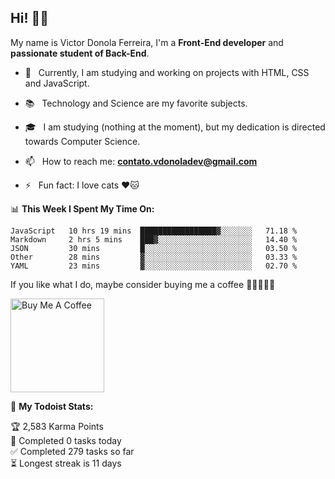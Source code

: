 <h2 align="left">Hi! 👋🏻</h2>  

<p align="left">
	My name is Victor Donola Ferreira, I'm a <strong>Front-End developer</strong> and <strong>passionate student of Back-End</strong>.
</p>

- 🔭 &nbsp; Currently, I am studying and working on projects with HTML, CSS and JavaScript.

- :books: &nbsp; Technology and Science are my favorite subjects.

- 🎓 &nbsp; I am studying (nothing at the moment), but my dedication is directed towards Computer Science.

- 📫 &nbsp; How to reach me: **contato.vdonoladev@gmail.com**

- ⚡️ &nbsp; Fun fact: I love cats ❤️🐱

📊 **This Week I Spent My Time On:**
<!--START_SECTION:waka-->
```text
JavaScript   10 hrs 19 mins  █████████████████▓░░░░░░░   71.18 % 
Markdown     2 hrs 5 mins    ███▓░░░░░░░░░░░░░░░░░░░░░   14.40 % 
JSON         30 mins         █░░░░░░░░░░░░░░░░░░░░░░░░   03.50 % 
Other        28 mins         ▓░░░░░░░░░░░░░░░░░░░░░░░░   03.33 % 
YAML         23 mins         ▓░░░░░░░░░░░░░░░░░░░░░░░░   02.70 % 
```
<!--END_SECTION:waka-->

If you like what I do, maybe consider buying me a coffee 🥺👉🏻👈🏻

<a href="https://www.buymeacoffee.com/xuxuti" target="_blank"><img src="https://cdn.buymeacoffee.com/buttons/v2/default-red.png" alt="Buy Me A Coffee" width="150" ></a>

🚧 **My Todoist Stats:**
<!-- TODO-IST:START -->
🏆  2,583 Karma Points           
🌸  Completed 0 tasks today           
✅  Completed 279 tasks so far           
⏳  Longest streak is 11 days
<!-- TODO-IST:END -->
